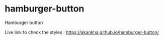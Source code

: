 # hamburger-button
Hamburger button

Live link to check the styles :  https://akankha.github.io/hamburger-button/
